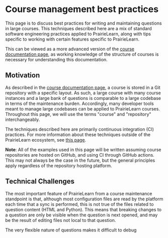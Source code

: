# Course management best practices

This page is to discuss best practices for writing and maintaining questions in
large courses. This techniques described here are a mix of standard software
engineering practices applied to PrairieLearn, along with tips specific to
working with certain features specific to PrairieLearn.

This can be viewed as a more advanced version of the
[course documentation page](course.md), as working knowledge of
the structure of courses is necessary for understanding this documentation.

## Motivation

As described in the [course documentation page](course.md), a course is stored
in a Git repository with a specific layout. As such, a large course with
many course instances and a large bank of questions is comparable to
a large codebase in terms of the maintenance burden. Accordingly, many
developer tools meant to manage large codebases can be applied to
PrairieLearn courses. Throughout this page, we will use the terms "course"
and "repository" interchangeably.

The techniques described here are primarily continuous integration (CI)
practices. For more information about these techniques outside of the
PrairieLearn ecosystem, see [this page](https://www.atlassian.com/continuous-delivery/continuous-integration).

**Note**: All of the examples used in this page will be written assuming course
repositories are hosted on GitHub, and using CI through GitHub actions. This
may not always be the case in the future, but the general principles apply
regardless of the repository hosting platform.

## Technical Challenges

The most important feature of PrairieLearn from a course maintenance
standpoint is that, although most configuration files are read by
the platform each time that a sync is performed, this is not true
of the files related to question content (HTML and Python). This
means that breaking changes to a question are only be visible
when the question is next opened, and may be the result of editing
files not local to that question.

The very flexible nature of questions makes it difficult to debug
